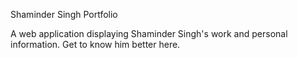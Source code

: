 Shaminder Singh Portfolio

A web application displaying Shaminder Singh's work and personal information. Get to know him better here.